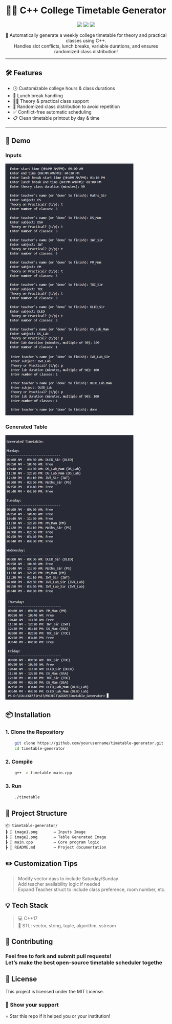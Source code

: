 <h1 align="center">📅✨ C++ College Timetable Generator</h1>

<p align="center">
  <img src="https://img.shields.io/badge/C%2B%2B-Project-blue.svg?style=for-the-badge" />
  <img src="https://img.shields.io/badge/Timetable%20Scheduler-CLI-brightgreen?style=for-the-badge" />
  <img src="https://img.shields.io/badge/Status-Working-orange?style=for-the-badge" />
</p>

<p align="center">
  🏫 Automatically generate a weekly college timetable for theory and practical classes using C++.<br/>
  Handles slot conflicts, lunch breaks, variable durations, and ensures randomized class distribution!
</p>

---

## 🛠️ Features

- 🕒 Customizable college hours & class durations
- 🍱 Lunch break handling
- 👨‍🏫 Theory & practical class support
- 🔀 Randomized class distribution to avoid repetition
- ✅ Conflict-free automatic scheduling
- 📋 Clean timetable printout by day & time

---

## 📸 Demo

### Inputs
<img src="image1.png" alt="Demo Output" width="400"/>

### Generated Table
<img src="image2.png" alt="Demo Output" width="400"/>

## 📦 Installation

### 1. Clone the Repository

```bash
    git clone https://github.com/yourusername/timetable-generator.git
    cd timetable-generator
```
### 2. Compile

```bash
    g++ -o timetable main.cpp
```
### 3. Run

```bash
    ./timetable
```

## 📁 Project Structure

    📦 timetable-generator/
    ┣ 📄 image1.png       → Inputs Image
    ┣ 📄 image2.png       → Table Generated Image
    ┣ 📄 main.cpp         → Core program logic
    ┣ 📄 README.md        → Project documentation


## ✏️ Customization Tips <br>

> Modify vector<string> days to include Saturday/Sunday <br>
> Add teacher availability logic if needed <br>
>Expand Teacher struct to include class preference, room number, etc. <br>

## 💡 Tech Stack <br>

> 💻 C++17<br>
>🧠 STL: vector, string, tuple, algorithm, sstream<br>

## 🤝 Contributing

### Feel free to fork and submit pull requests!<br> Let’s make the best open-source timetable scheduler togethe

## 📜 License

  This project is licensed under the MIT License.

### 🌟 Show your support

  ⭐ Star this repo if it helped you or your institution!
